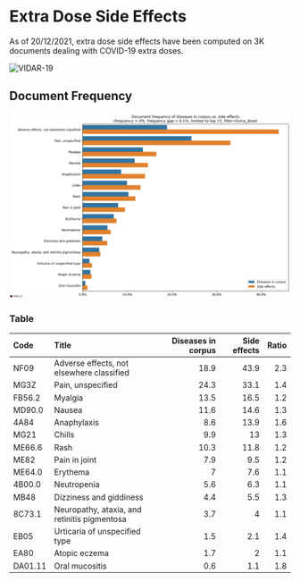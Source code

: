 # Extra Dose Side Effects

As of 20/12/2021, extra dose side effects have been computed on 3K documents dealing with COVID-19 extra doses.

![VIDAR-19](https://fran6wol.eu.pythonanywhere.com/assets/img/vidar_wm2.png)

## Document Frequency

![document frequency](./extra-dose-side-effects.png)

### Table

| Code    | Title                                        | Diseases in corpus | Side effects | Ratio |
| :------ | :------------------------------------------- | -----------------: | -----------: | ----: |
| NF09    | Adverse effects, not elsewhere classified    |               18.9 |         43.9 |   2.3 |
| MG3Z    | Pain, unspecified                            |               24.3 |         33.1 |   1.4 |
| FB56.2  | Myalgia                                      |               13.5 |         16.5 |   1.2 |
| MD90.0  | Nausea                                       |               11.6 |         14.6 |   1.3 |
| 4A84    | Anaphylaxis                                  |                8.6 |         13.9 |   1.6 |
| MG21    | Chills                                       |                9.9 |           13 |   1.3 |
| ME66.6  | Rash                                         |               10.3 |         11.8 |   1.2 |
| ME82    | Pain in joint                                |                7.9 |          9.5 |   1.2 |
| ME64.0  | Erythema                                     |                  7 |          7.6 |   1.1 |
| 4B00.0  | Neutropenia                                  |                5.6 |          6.3 |   1.1 |
| MB48    | Dizziness and giddiness                      |                4.4 |          5.5 |   1.3 |
| 8C73.1  | Neuropathy, ataxia, and retinitis pigmentosa |                3.7 |            4 |   1.1 |
| EB05    | Urticaria of unspecified type                |                1.5 |          2.1 |   1.4 |
| EA80    | Atopic eczema                                |                1.7 |            2 |   1.1 |
| DA01.11 | Oral mucositis                               |                0.6 |          1.1 |   1.8 |
